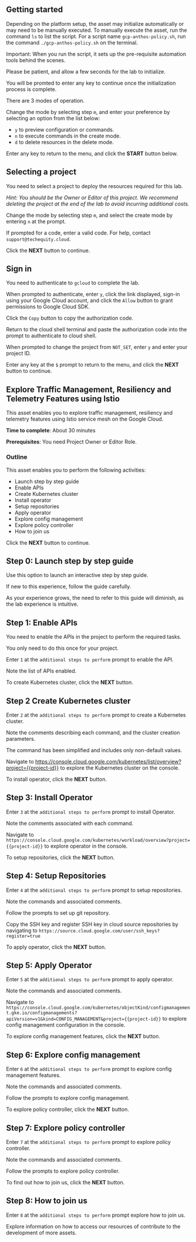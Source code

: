 ## Getting started

Depending on the platform setup, the asset may initialize automatically or may need to be manually executed. To manually execute the asset, run the command `ls` to list the script. For a script name `gcp-anthos-policy.sh`, run the command `./gcp-anthos-policy.sh` on the terminal.

Important: When you run the script, it sets up the pre-requisite automation tools behind the scenes. 

Please be patient, and allow a few seconds for the lab to initialize. 

You will be promted to enter any key to continue once the initialization process is complete.

There are 3 modes of operation. 

Change the mode by selecting step `m`, and enter your preference by selecting an option from the list below:

- `y` to preview configuration or commands.
- `n` to execute commands in the create mode.
- `d` to delete resources in the delete mode.

Enter any key to return to the menu, and click the **START** button below.

## Selecting a project

You need to select a project to deploy the resources required for this lab.

*Hint: You should be the Owner or Editor of this project. We recommend deleting the project at the end of the lab to avoid incurring additional costs.*

Change the mode by selecting step `m`, and select the create mode by entering `n` at the prompt.

If prompted for a code, enter a valid code. For help, contact `support@techequity.cloud`.

Click the **NEXT** button to continue.

## Sign in

You need to authenticate to `gcloud` to complete the lab.

When prompted to authenticate, enter `y`, click the link displayed, sign-in using your Google Cloud account, and click the `Allow` button to grant permissions to Google Cloud SDK. 

Click the `Copy` button to copy the authorization code. 

Return to the cloud shell terminal and paste the authorization code into the prompt to authenticate to cloud shell.

When prompted to change the project from `NOT_SET`, enter `y` and enter your project ID. 

Enter any key at the `$` prompt to return to the menu, and click the **NEXT** button to continue.

## Explore Traffic Management, Resiliency and Telemetry Features using Istio

This asset enables you to explore traffic management, resiliency and telemetry features using Istio service mesh on the Google Cloud. 

**Time to complete**: About 30 minutes

**Prerequisites**: You need Project Owner or Editor Role.

### Outline

This asset enables you to perform the following activities:

 - Launch step by step guide
 - Enable APIs
 - Create Kubernetes cluster
 - Install operator
 - Setup repositories
 - Apply operator
 - Explore config management
 - Explore policy controller
 - How to join us

Click the **NEXT** button to continue.

## Step 0: Launch step by step guide

Use this option to launch an interactive step by step guide. 

If new to this experience, follow the guide carefully. 

As your experience grows, the need to refer to this guide will diminish, as the lab experience is intuitive.

## Step 1: Enable APIs

You need to enable the APIs in the project to perform the required tasks. 

You only need to do this once for your project. 

Enter `1` at the `additional steps to perform` prompt to enable the API.  

Note the list of APIs enabled.

To create Kubernetes cluster, click the **NEXT** button.

## Step 2 Create Kubernetes cluster

Enter `2` at the `additional steps to perform` prompt to create a Kubernetes cluster. 

Note the comments describing each command, and the cluster creation parameters.

The command has been simplified and includes only non-default values.

Navigate to https://console.cloud.google.com/kubernetes/list/overview?project={{project-id}} to explore the Kubernetes cluster on the console.

To install operator, click the **NEXT** button.

## Step 3: Install Operator

Enter `3` at the `additional steps to perform` prompt to install Operator.

Note the comments associated with each command.

Navigate to `https://console.cloud.google.com/kubernetes/workload/overview?project={{project-id}}` to explore operator in the console.

To setup repositories, click the **NEXT** button.

## Step 4: Setup Repositories

Enter `4` at the `additional steps to perform` prompt to setup repositories.

Note the commands and associated comments.

Follow the prompts to set up git repository.

Copy the SSH key and register SSH key in cloud source repositories by navigating to `https://source.cloud.google.com/user/ssh_keys?register=true`

To apply operator, click the **NEXT** button.

## Step 5: Apply Operator

Enter `5` at the `additional steps to perform` prompt to apply operator.

Note the commands and associated comments.

Navigate to `https://console.cloud.google.com/kubernetes/objectKind/configmanagement.gke.io/configmanagements?apiVersion=v1&kind=CONFIG_MANAGEMENT&project={{project-id}}` to explore config management configuration in the console.

To explore config management features, click the **NEXT** button.

## Step 6: Explore config management

Enter `6` at the `additional steps to perform` prompt to explore config management features. 

Note the commands and associated comments.

Follow the prompts to explore config management.

To explore policy controller, click the **NEXT** button.

## Step 7:  Explore policy controller

Enter `7` at the `additional steps to perform` prompt to explore policy controller. 

Note the commands and associated comments.

Follow the prompts to explore policy controller.

To find out how to join us, click the **NEXT** button.

## Step 8: How to join us

Enter `8` at the `additional steps to perform` prompt explore how to join us.

Explore information on how to access our resources of contribute to the development of more assets.
